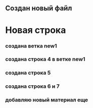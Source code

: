 ## Создан новый файл
# Новая строка
### создана ветка new1
### создана строка 4 в ветке new1
### создана строка 5

### создана строка 6 и 7
### добавляю новый материал еще

